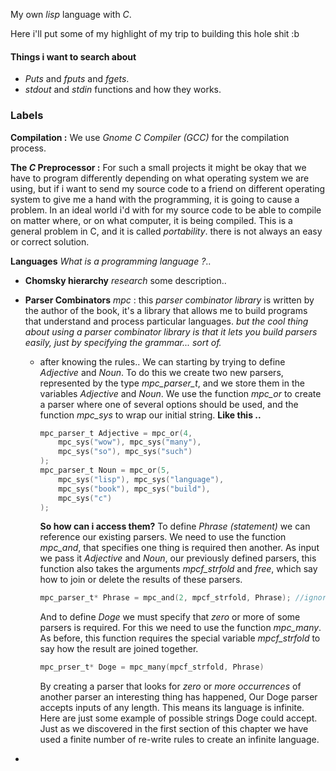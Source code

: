 My own *lisp* language with *C*.

Here i'll put some of my highlight of my trip to building this hole shit :b 

#### **Things i want to search about**
- *Puts* and *fputs* and *fgets*.
- *stdout* and *stdin* functions and how they works.


### Labels
**Compilation :**
We use *Gnome C Compiler (GCC)* for the compilation process.

**The *C* Preprocessor :**
For such a small projects it might be okay that we have to program differently depending on what operating system we are using, but if i want to send my source code to a friend on different operating system to give me a hand with the programming, it is going to cause a problem. In an ideal world i'd with for my source code to be able to compile on matter where, or on what computer, it is being compiled. This is a general problem in C, and it is called *portability*. there is not always an easy or correct solution.

**Languages** *What is a programming language ?*..
- **Chomsky hierarchy** _research_
	some description..
- **Parser Combinators** *mpc* :
	this *parser combinator library* is written by the author of the book,
	it's a library that allows me to build programs that understand and process particular languages. *but the cool thing about using a parser combinator library is that it lets you build parsers  easily, just by specifying the grammar... sort of.*
	- after knowing the rules..
		We can starting by trying to define *Adjective* and *Noun*. To do this we create two new parsers, represented by the type *mpc_parser_t*, and we store them in the variables *Adjective* and *Noun*. We use the function *mpc_or* to create a parser where one of several options should be used, and the function *mpc_sys* to wrap our initial string.
		**Like this ..**
		```C
		mpc_parser_t Adjective = mpc_or(4, 
			mpc_sys("wow"), mpc_sys("many"),
			mpc_sys("so"), mpc_sys("such")
		);
		mpc_parser_t Noun = mpc_or(5,
			mpc_sys("lisp"), mpc_sys("language"),
			mpc_sys("book"), mpc_sys("build"),
			mpc_sys("c")
		);
		```
		**So how can i access them?**
		To define *Phrase (statement)* we can reference our existing parsers. We need to use the function *mpc_and*, that specifies one thing is required then another. As input we pass it *Adjective* and *Noun*, our previously defined parsers, this function also takes the arguments *mpcf_strfold* and *free*, which say how to join or delete the results of these parsers.
		```C
		mpc_parser_t* Phrase = mpc_and(2, mpcf_strfold, Phrase); //ignore
		```

		And to define *Doge* we must specify that *zero* or more of some parsers is required.
		For this we need to use the function *mpc_many*. As before, this function requires the special variable *mpcf_strfold* to say how the result are joined together.
		```C
		mpc_prser_t* Doge = mpc_many(mpcf_strfold, Phrase)
		```
		By creating a parser that looks for *zero* or *more occurrences* of another parser an interesting thing has happened, Our Doge parser accepts inputs of any length.
		This means its language is infinite. Here are just some example of possible strings Doge could accept. Just as we  discovered in the first section of this chapter we have used a finite number of re-write rules to create an infinite language.
		
-  
